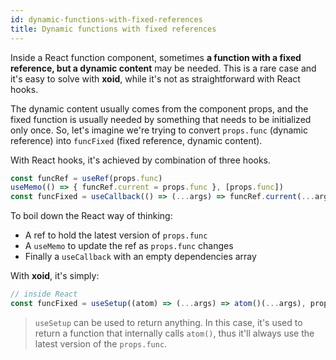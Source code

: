 ```yaml
---
id: dynamic-functions-with-fixed-references
title: Dynamic functions with fixed references
---
```

Inside a React function component, sometimes **a function with a fixed reference, but a dynamic content** may be needed. This is a rare case and it's easy to solve with **xoid**, while it's not as straightforward with React hooks.

The dynamic content usually comes from the component props, and the fixed function is usually needed by something that needs to be initialized only once. So, let's imagine we're trying to convert `props.func` (dynamic reference) into `funcFixed` (fixed reference, dynamic content).

With React hooks, it's achieved by combination of three hooks. 
```js
const funcRef = useRef(props.func)
useMemo(() => { funcRef.current = props.func }, [props.func])
const funcFixed = useCallback(() => (...args) => funcRef.current(...args), [])
```
To boil down the React way of thinking:
- A ref to hold the latest version of `props.func`
- A `useMemo` to update the ref as `props.func` changes
- Finally a `useCallback` with an empty dependencies array

With **xoid**, it's simply:
```js
// inside React
const funcFixed = useSetup((atom) => (...args) => atom()(...args), props.func)
```
> `useSetup` can be used to return anything. In this case, it's used to return a function that internally calls `atom()`, thus it'll always use the latest version of the `props.func`.